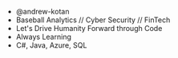 - @andrew-kotan
- Baseball Analytics // Cyber Security // FinTech 
- Let's Drive Humanity Forward through Code
- Always Learning
- C#, Java, Azure, SQL

<!---
andrew-kotan/andrew-kotan is a ✨ special ✨ repository because its `README.md` (this file) appears on your GitHub profile.
You can click the Preview link to take a look at your changes.
--->
